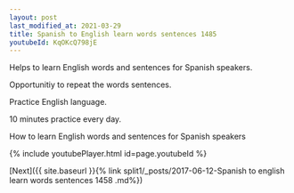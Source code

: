 ```yaml
---
layout: post
last_modified_at: 2021-03-29
title: Spanish to English learn words sentences 1485 
youtubeId: KqOKcQ798jE
---
```

 
 
Helps to learn English words and sentences for Spanish speakers.

Opportunitiy to repeat the words sentences. 

Practice English language. 
 
10 minutes practice every day. 
 
How to learn English words and sentences for Spanish speakers 
 
{% include youtubePlayer.html id=page.youtubeId %}
 
 
[Next]({{ site.baseurl }}{% link  split1/_posts/2017-06-12-Spanish to english learn words sentences 1458 .md%})
 
